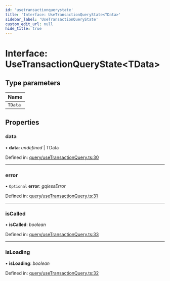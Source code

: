 ```yaml
---
id: 'usetransactionquerystate'
title: 'Interface: UseTransactionQueryState<TData>'
sidebar_label: 'UseTransactionQueryState'
custom_edit_url: null
hide_title: true
---
```


# Interface: UseTransactionQueryState<TData\>

## Type parameters

| Name    |
| :------ |
| `TData` |

## Properties

### data

• **data**: _undefined_ \| TData

Defined in: [query/useTransactionQuery.ts:30](https://github.com/gqless/gqless/blob/master/packages/react/src/query/useTransactionQuery.ts#L30)

---

### error

• `Optional` **error**: _gqlessError_

Defined in: [query/useTransactionQuery.ts:31](https://github.com/gqless/gqless/blob/master/packages/react/src/query/useTransactionQuery.ts#L31)

---

### isCalled

• **isCalled**: _boolean_

Defined in: [query/useTransactionQuery.ts:33](https://github.com/gqless/gqless/blob/master/packages/react/src/query/useTransactionQuery.ts#L33)

---

### isLoading

• **isLoading**: _boolean_

Defined in: [query/useTransactionQuery.ts:32](https://github.com/gqless/gqless/blob/master/packages/react/src/query/useTransactionQuery.ts#L32)
